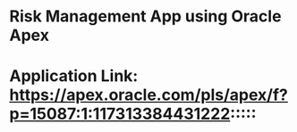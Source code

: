 # Risk Management App using Oracle Apex

# Application Link: https://apex.oracle.com/pls/apex/f?p=15087:1:117313384431222:::::
